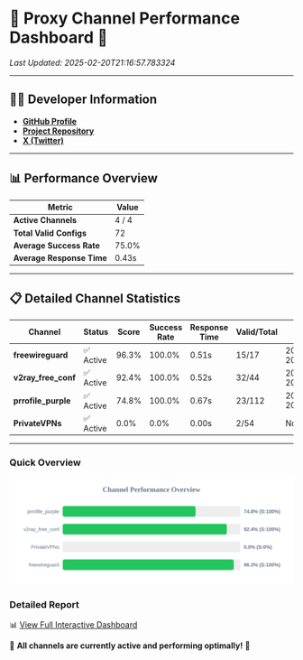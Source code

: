 # 🌟 Proxy Channel Performance Dashboard 🌟

_Last Updated: 2025-02-20T21:16:57.783324_

---

## 👩‍💻 Developer Information

- **[GitHub Profile](https://github.com/4n0nymou3)**  
- **[Project Repository](https://github.com/4n0nymou3/multi-proxy-config-fetcher)**  
- **[X (Twitter)](https://x.com/4n0nymou3)**  

---

## 📊 Performance Overview

| Metric                | Value       |
|-----------------------|-------------|
| **Active Channels**   | 4 / 4       |
| **Total Valid Configs** | 72          |
| **Average Success Rate** | 75.0%      |
| **Average Response Time** | 0.43s       |

---

## 📋 Detailed Channel Statistics

| Channel          | Status     | Score  | Success Rate | Response Time | Valid/Total | Last Success               |
|------------------|------------|--------|--------------|---------------|-------------|----------------------------|
| **freewireguard**  | ✅ Active  | 96.3%  | 100.0% | 0.51s         | 15/17       | 2025-02-20T21:16:57.781772 |
| **v2ray_free_conf**  | ✅ Active  | 92.4%  | 100.0% | 0.52s         | 32/44       | 2025-02-20T21:16:45.639216 |
| **prrofile_purple**  | ✅ Active  | 74.8%  | 100.0% | 0.67s         | 23/112       | 2025-02-20T21:16:45.050407 |
| **PrivateVPNs**  | ✅ Active  | 0.0%  | 0.0% | 0.00s         | 2/54       | None |

---

### Quick Overview
<div align="center">
  <a href="https://raw.githubusercontent.com/nullluser/NullRepo/refs/heads/main/assets/channel_stats_chart.svg">
    <img src="https://raw.githubusercontent.com/nullluser/NullRepo/refs/heads/main/assets/channel_stats_chart.svg" alt="Source Performance Statistics" width="800">
  </a>
</div>

### Detailed Report
📊 [View Full Interactive Dashboard](https://htmlpreview.github.io/?https://github.com/nullluser/NullRepo/blob/main/assets/performance_report.html)

🎉 **All channels are currently active and performing optimally!** 🎉
